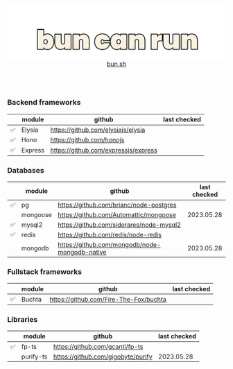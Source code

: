 <a href="https://bun.sh">
<p align="center">
  <img src="https://raw.githubusercontent.com/emastho/bun-can-run/main/bun.svg" alt="Bun logo" /><br/>
  bun.sh
</p>
</a>
<br /><br />

### Backend frameworks
||module|github|last checked|
|--|--|--|--|
|✅| Elysia | https://github.com/elysiajs/elysia |
|✅|Hono|https://github.com/honojs|
|✅|Express|https://github.com/expressjs/express

### Databases
|| module |  github | last checked |
|--|--|--|--|
|✅| pg | https://github.com/brianc/node-postgres |
||mongoose|https://github.com/Automattic/mongoose| 2023.05.28
|✅|mysql2|https://github.com/sidorares/node-mysql2|
|✅|redis|https://github.com/redis/node-redis|
||mongodb|https://github.com/mongodb/node-mongodb-native| 2023.05.28

### Fullstack frameworks
||module|github|last checked|
|--|--|--|--|
|✅| Buchta | https://github.com/Fire-The-Fox/buchta |

### Libraries
|| module |  github | last checked |
|--|--|--|--|
|✅| fp-ts | https://github.com/gcanti/fp-ts |
||purify-ts|https://github.com/gigobyte/purify| 2023.05.28
